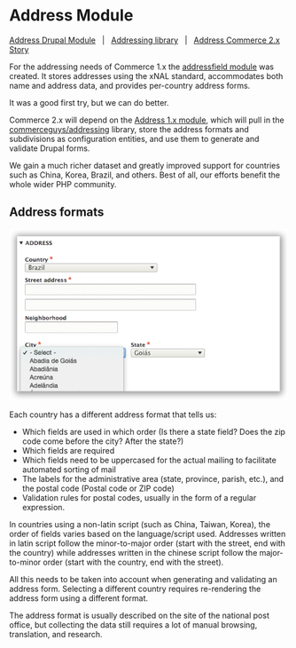 # Address Module

[Address Drupal Module](https://www.drupal.org/project/address) &nbsp; | &nbsp; [Addressing library](https://github.com/commerceguys/addressing) &nbsp; | &nbsp; [Address Commerce 2.x Story](https://drupalcommerce.org/blog/16864/commerce-2x-stories-addressing)

For the addressing needs of Commerce 1.x the [addressfield module](https://drupal.org/project/addressfield) was created. It stores addresses using the xNAL standard, accommodates both name and address data, and provides per-country address forms.

It was a good first try, but we can do better.

Commerce 2.x will depend on the [Address 1.x module](https://www.drupal.org/project/address), which will pull in the [commerceguys/addressing](https://github.com/commerceguys/addressing) library, store the address formats and subdivisions as configuration entities, and use them to generate and validate Drupal forms.

We gain a much richer dataset and greatly improved support for countries such as China, Korea, Brazil, and others. Best of all, our efforts benefit the whole wider PHP community.

## Address formats

![Address Module Example](images/address-brazil.png)

Each country has a different address format that tells us:

* Which fields are used in which order (Is there a state field? Does the zip code come before the city? After the state?)
* Which fields are required
* Which fields need to be uppercased for the actual mailing to facilitate automated sorting of mail
* The labels for the administrative area (state, province, parish, etc.), and the postal code (Postal code or ZIP code)
* Validation rules for postal codes, usually in the form of a regular expression.

In countries using a non-latin script (such as China, Taiwan, Korea), the order of fields varies based on the language/script used. Addresses written in latin script follow the minor-to-major order (start with the street, end with the country) while addresses written in the chinese script follow the major-to-minor order (start with the country, end with the street).

All this needs to be taken into account when generating and validating an address form. Selecting a different country requires re-rendering the address form using a different format.

The address format is usually described on the site of the national post office, but collecting the data still requires a lot of manual browsing, translation, and research.